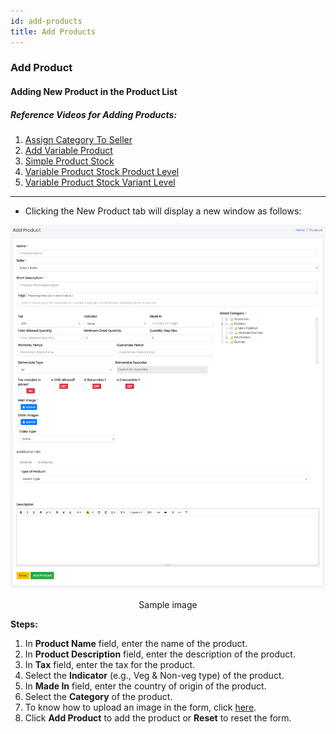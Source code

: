 ```yaml
---
id: add-products
title: Add Products
---
```


### Add Product

#### Adding New Product in the Product List

##### Reference Videos for Adding Products:
1. [Assign Category To Seller](https://drive.google.com/file/d/1CxXLYpIyX82K0ftompMPbrZAEg9VE_ZU/view?usp=drive_link)
2. [Add Variable Product](https://drive.google.com/file/d/1c5iAaOQcyuXj1ND1u6KeCgL8Gc6Z7Ns8/view?usp=drive_link)
3. [Simple Product Stock](https://drive.google.com/file/d/1J1b-c2UwtMidIsYglrsyQ0MdI35PhANu/view?usp=drive_link)
4. [Variable Product Stock Product Level](https://drive.google.com/file/d/1ecpu4vuFoWU0JdKp2vOOoRfVHVJrMzYk/view?usp=drive_link)
5. [Variable Product Stock Variant Level](https://drive.google.com/file/d/1fRXERRRlDDVsFzn9Aaa8NYbq5trsGkH9/view?usp=drive_link)

---

- <span class="text-success">Clicking the New Product tab will display a new window as follows:</span>

![Add Product Tab](../../../static/backend/img/add_product_tab.png)
<p align="center">Sample image</p>

**Steps:**
1. In **Product Name** field, enter the name of the product.
2. In **Product Description** field, enter the description of the product.
3. In **Tax** field, enter the tax for the product.
4. Select the **Indicator** (e.g., Veg & Non-veg type) of the product.
5. In **Made In** field, enter the country of origin of the product.
6. Select the **Category** of the product.
7. To know how to upload an image in the form, click [here](#add-image-form).
8. Click **Add Product** to add the product or **Reset** to reset the form.